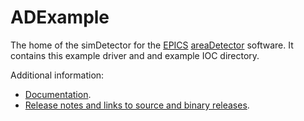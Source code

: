 ADExample
======
The home of the simDetector for the
[EPICS](http://www.aps.anl.gov/epics/) 
[areaDetector](http://cars.uchicago.edu/software/epics/areaDetector.html) 
software.  It contains this example driver and and example IOC directory.

Additional information:
* [Documentation](http://cars.uchicago.edu/software/epics/simDetectorDoc.html).
* [Release notes and links to source and binary releases](RELEASE.md).
